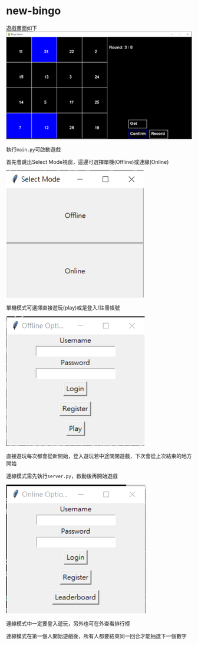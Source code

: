 

# new-bingo

遊戲畫面如下
![game](demo/game.png)

執行`main.py`可啟動遊戲

首先會跳出Select Mode視窗，這邊可選擇單機(Offline)或連線(Online)

![image](demo/select-mode-window.png)

單機模式可選擇直接遊玩(play)或是登入/註冊帳號

![image](demo/offline.png)

直接遊玩每次都會從新開始，登入遊玩若中途關閉遊戲，下次會從上次結束的地方開始
  
  
連線模式需先執行`server.py`，啟動後再開始遊戲

![image](demo/online.png)

連線模式中一定要登入遊玩，另外也可在外查看排行榜

連線模式在第一個人開始遊戲後，所有人都要結束同一回合才能抽選下一個數字
